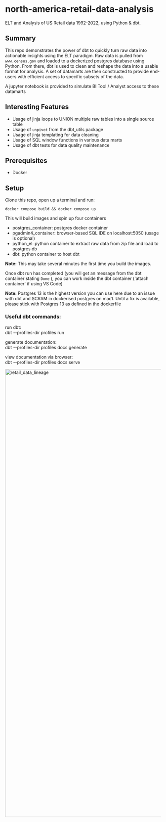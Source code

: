 # north-america-retail-data-analysis
ELT and Analysis of US Retail data 1992-2022, using Python & dbt.

## Summary
This repo demonstrates the power of dbt to quickly turn raw data into actionable insights using the ELT paradigm. Raw data is pulled from ```www.census.gov``` and loaded to a dockerized postgres database using Python. From there, dbt is used to clean and reshape the data into a usable format for analysis. A set of datamarts are then constructed to provide end-users with efficient access to specific subsets of the data.  

A jupyter notebook is provided to simulate BI Tool / Analyst access to these datamarts

## Interesting Features
- Usage of jinja loops to UNION multiple raw tables into a single source table  
- Usage of ```unpivot``` from the dbt_utils package  
- Usage of jinja templating for data cleaning  
- Usage of SQL window functions in various data marts  
- Usage of dbt tests for data quality maintenance  

## Prerequisites

 - Docker  

## Setup

Clone this repo, open up a terminal and run:

``` docker compose build && docker compose up ```

This will build images and spin up four containers

- postgres_container: postgres docker container
- pgadmin4_container: browser-based SQL IDE on localhost:5050 (usage is optional)
- python_el: python container to extract raw data from zip file and load to postgres db
- dbt: python container to host dbt

**Note:** This may take several minutes the first time you build the images.  

Once dbt run has completed (you will get an message from the dbt container stating  ```Done``` ), you can work inside the dbt container ('attach container' if using VS Code)  

**Note:** Postgres 13 is the highest version you can use here due to an issue with dbt and SCRAM in dockerised postgres on mac1. Until a fix is available, please stick with Postgres 13 as defined in the dockerfile  


### Useful dbt commands: 
run dbt:  
dbt --profiles-dir profiles run  

generate documentation:  
dbt --profiles-dir profiles docs generate  

view documentation via browser:  
dbt --profiles-dir profiles docs serve  

<img width="1449" alt="retail_data_lineage" src="https://user-images.githubusercontent.com/97873724/232691806-58c69e3b-3f04-447f-93ce-0cd8f61f47a8.png">
